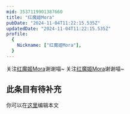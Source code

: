 ```yaml
---
mid: 3537119901387660
title: "红魔姬Mora"
pubDate: "2024-11-04T11:22:15.535Z"
updatedDate: "2024-11-04T11:22:15.535Z"
profile:
  {
    Nickname: ["红魔姬Mora"],
  }
---
```


关注[红魔姬Mora](https://space.bilibili.com/3537119901387660)谢谢喵~ 关注[红魔姬Mora](https://space.bilibili.com/3537119901387660)谢谢喵~

## 此条目有待补充
你可以在[这里](https://github.com/Yuhanawa/VTuber.ICU-Content/edit/master/v/红魔姬Mora/index.md)编辑本文
